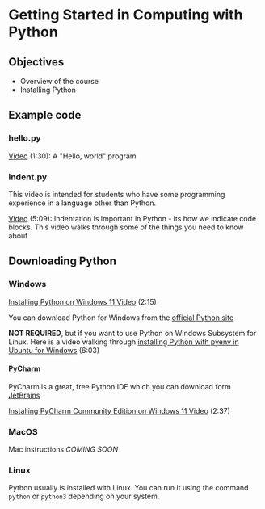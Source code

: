 # Getting Started in Computing with Python

## Objectives

- Overview of the course
- Installing Python

## Example code

### hello.py

[Video](https://youtu.be/4R-lBsQhUeM) (1:30): A "Hello, world" program

### indent.py

This video is intended for students who have some programming experience in a language other than Python.

[Video](https://youtu.be/U2bcCsYFAlQ) (5:09): Indentation is important in Python - its how we indicate code blocks. This video walks through some of the things you need to know about.

## Downloading Python

### Windows

[Installing Python on Windows 11 Video](https://youtu.be/HUrZoTVddjA) (2:15)

You can download Python for Windows from the [official Python site](https://www.python.org/downloads/)

**NOT REQUIRED**, but if you want to use Python on Windows Subsystem for Linux.  Here is a video walking through [installing Python with pyenv in Ubuntu for Windows](https://youtu.be/pMlLDWQ8SuE) (6:03)

#### PyCharm

PyCharm is a great, free Python IDE which you can download form [JetBrains](https://www.jetbrains.com/pycharm/download/)

[Installing PyCharm Community Edition on Windows 11 Video](https://youtu.be/Za0s3_y5hlY) (2:37)

### MacOS

Mac instructions *COMING SOON*

### Linux

Python usually is installed with Linux.  You can run it using the command `python` or `python3` depending on your system.
